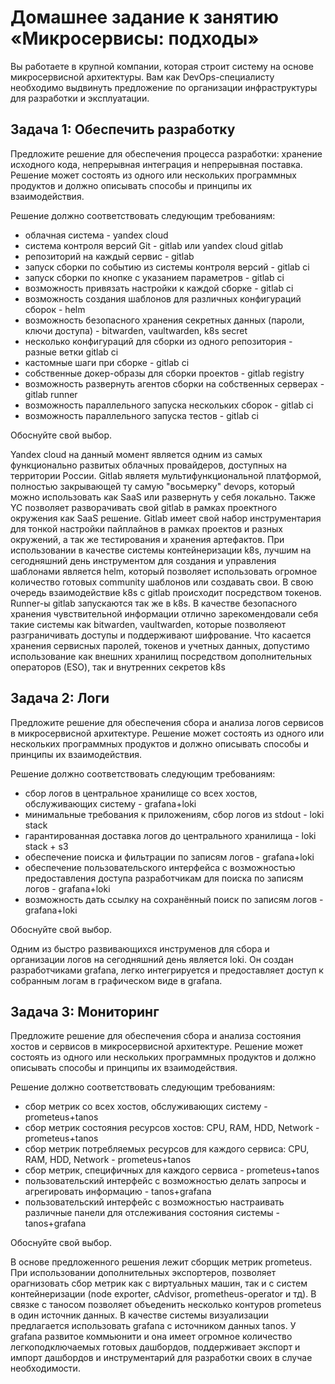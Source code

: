 # Домашнее задание к занятию «Микросервисы: подходы»

Вы работаете в крупной компании, которая строит систему на основе микросервисной архитектуры.
Вам как DevOps-специалисту необходимо выдвинуть предложение по организации инфраструктуры для разработки и эксплуатации.


## Задача 1: Обеспечить разработку

Предложите решение для обеспечения процесса разработки: хранение исходного кода, непрерывная интеграция и непрерывная поставка. 
Решение может состоять из одного или нескольких программных продуктов и должно описывать способы и принципы их взаимодействия.

Решение должно соответствовать следующим требованиям:
- облачная система - yandex cloud
- система контроля версий Git - gitlab или yandex cloud gitlab
- репозиторий на каждый сервис - gitlab
- запуск сборки по событию из системы контроля версий - gitlab ci
- запуск сборки по кнопке с указанием параметров - gitlab ci
- возможность привязать настройки к каждой сборке - gitlab ci
- возможность создания шаблонов для различных конфигураций сборок - helm
- возможность безопасного хранения секретных данных (пароли, ключи доступа) - bitwarden, vaultwarden, k8s secret
- несколько конфигураций для сборки из одного репозитория - разные ветки gitlab ci
- кастомные шаги при сборке - gitlab ci
- собственные докер-образы для сборки проектов - gitlab registry
- возможность развернуть агентов сборки на собственных серверах - gitlab runner
- возможность параллельного запуска нескольких сборок - gitlab ci
- возможность параллельного запуска тестов - gitlab ci

Обоснуйте свой выбор.

Yandex cloud на данный момент является одним из самых функционально развитых облачных провайдеров, доступных на территории России.
Gitlab являетя мультифункциональной платформой, полностью закрывающей ту самую "восьмерку" devops, который можно использовать как SaaS или развернуть у себя локально. Также YC позволяет разворачивать свой gitlab в рамках проектного окружения как SaaS решение. 
Gitlab имеет свой набор инструментария для тонкой настройки пайплайнов в рамках проектов и разных окружений, а так же тестирования и хранения артефактов.
При использовании в качестве системы контейнеризации k8s, лучшим на сегодняшний день инструментом для создания и управления шаблонами является helm, который позволяет использовать огромное количество готовых community шаблонов или создавать свои. В свою очередь взаимодействие k8s с gitlab происходит посредством токенов. Runner-ы gitlab запускаются так же в k8s. 
В качестве безопасного хранения чувствительной информации отлично зарекомендовали себя такие системы как bitwarden, vaultwarden, которые позволяеют разграничивать доступы и поддерживают шифрование. Что касается хранения сервисных паролей, токенов и учетных данных, допустимо использование как внешних хранилищ посредством дополнительных операторов (ESO), так и внутренних секретов k8s

## Задача 2: Логи

Предложите решение для обеспечения сбора и анализа логов сервисов в микросервисной архитектуре.
Решение может состоять из одного или нескольких программных продуктов и должно описывать способы и принципы их взаимодействия.

Решение должно соответствовать следующим требованиям:
- сбор логов в центральное хранилище со всех хостов, обслуживающих систему - grafana+loki 
- минимальные требования к приложениям, сбор логов из stdout - loki stack 
- гарантированная доставка логов до центрального хранилища - loki stack + s3
- обеспечение поиска и фильтрации по записям логов - grafana+loki 
- обеспечение пользовательского интерфейса с возможностью предоставления доступа разработчикам для поиска по записям логов - grafana+loki 
- возможность дать ссылку на сохранённый поиск по записям логов - grafana+loki 

Обоснуйте свой выбор.

Одним из быстро развивающихся инструменов для сбора и организации логов на сегодняшний день является loki. Он создан разработчиками grafana, легко интегрируется и предоставляет доступ к собранным логам в графическом виде в grafana.

## Задача 3: Мониторинг

Предложите решение для обеспечения сбора и анализа состояния хостов и сервисов в микросервисной архитектуре.
Решение может состоять из одного или нескольких программных продуктов и должно описывать способы и принципы их взаимодействия.

Решение должно соответствовать следующим требованиям:
- сбор метрик со всех хостов, обслуживающих систему - prometeus+tanos 
- сбор метрик состояния ресурсов хостов: CPU, RAM, HDD, Network - prometeus+tanos 
- сбор метрик потребляемых ресурсов для каждого сервиса: CPU, RAM, HDD, Network - prometeus+tanos 
- сбор метрик, специфичных для каждого сервиса - prometeus+tanos 
- пользовательский интерфейс с возможностью делать запросы и агрегировать информацию - tanos+grafana 
- пользовательский интерфейс с возможностью настраивать различные панели для отслеживания состояния системы - tanos+grafana 

Обоснуйте свой выбор.

В основе предложенного решения лежит сборщик метрик prometeus. При использовании дополнительных экспортеров, позволяет орагнизовать сбор метрик как с виртуальных машин, так и с систем контейнеризации (node exporter, cAdvisor, prometheus-operator и тд). В связке с таносом позволяет объеденить несколько контуров prometeus в один источник данных.
В качестве системы визуализации предлагается использовать grafana с источником данных tanos. У grafana развитое коммьюнити и она имеет огромное количество легкоподключаемых готовых дашбордов, поддерживает экспорт и импорт дашбордов и инcтрументарий для разработки своих в случае необходимости. 
